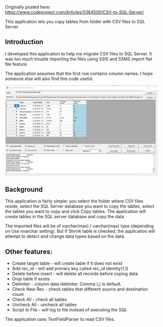 Originally posted here:
<https://www.codeproject.com/Articles/5364500/CSV-to-SQL-Server/>

This application lets you copy tables from folder with CSV files to SQL Server

## Introduction
I developed this application to help me migrate CSV files to SQL Server. It was too much trouble importing the files using SSIS and SSMS import flat file feature.

The application assumes that the first row contains column names. I hope someone else will also find this code useful.

![](img/csvcopy.3.png)

## Background
This application is fairly simple: you select the folder where CSV files reside, select the SQL Server database you want to copy the tables, select the tables you want to copy and click Copy tables. The application will create tables in the SQL server database and copy the data.

The imported files will be of varchar(max) / varchar(max) type (depending on Use nvarchar setting). But if Shrink table is checked, the application will attempt to detect and change data types based on the data.

## Other features:

- Create target table - will create table if it does not exist
- Add rec_id - will add primary key called rec_id identity(1,1)
- Delete before insert - will delete all records before coping data
- Drop table if exists
- Delimiter - column data delimiter. Comma (,) is default.
- Check New Rec - check tables that different source and destination count
- Check All - check all tables
- Uncheck All - uncheck all tables
- Script to File - will log to file instead of executing the SQL

The application uses TextFieldParser to read CSV files.
